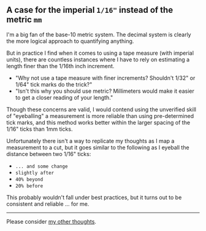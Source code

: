 <link href="../css/styles.css" rel="stylesheet" />

## A case for the imperial `1/16"` instead of the metric `mm`

I'm a big fan of the base-10 metric system. The decimal system is clearly the more logical approach to quantifying anything.

But in practice I find when it comes to using a tape measure (with imperial units), there are countless instances where I have to rely on estimating a length finer than the 1/16th inch increment.

- "Why not use a tape measure with finer increments? Shouldn't 1/32" or 1/64" tick marks do the trick?"
- "Isn't this why you should use metric? Millimeters would make it easier to get a closer reading of your length."

Though these concerns are valid, I would contend using the unverified skill of "eyeballing" a measurement is more reliable than using pre-determined tick marks, and this method works better within the larger spacing of the 1/16" ticks than 1mm ticks.

Unfortunately there isn't a way to replicate my thoughts as I map a measurement to a cut, but it goes similar to the following as I eyeball the distance between two 1/16" ticks:

- `... and some change`
- `slightly after`
- `40% beyond`
- `20% before`

This probably wouldn't fall under best practices, but it turns out to be consistent and reliable ... for me.
___

Please consider [my other thoughts](./index.md).
